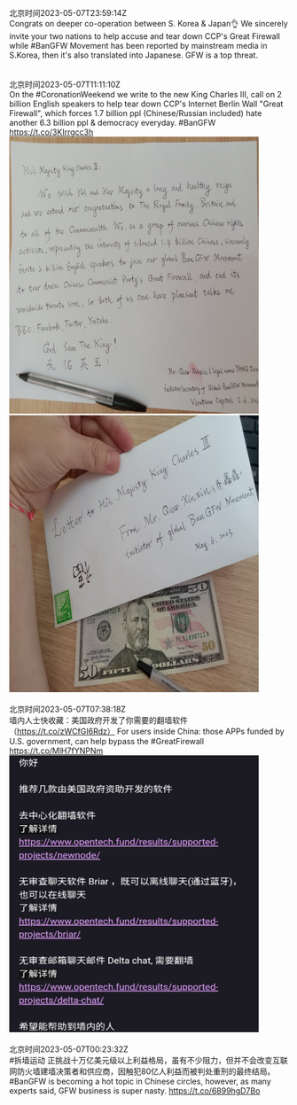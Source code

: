 北京时间2023-05-07T23:59:14Z<br>Congrats on deeper co-operation between S. Korea &amp; Japan👌 We sincerely invite your two nations to help accuse and tear down CCP's Great Firewall while #BanGFW Movement has been reported by mainstream media in S.Korea, then it's also translated into Japanese. GFW is a top threat.<br><br><br>北京时间2023-05-07T11:11:10Z<br>On the #CoronationWeekend we write to  the new King Charles III, call on 2 billion English speakers to help tear down CCP's Internet Berlin Wall "Great Firewall", which forces 1.7 billion ppl (Chinese/Russian included) hate another 6.3 billion ppl &amp; democracy everyday. #BanGFW https://t.co/3KIrrgcc3h<br><img src='/temp/image/2023/u-Month-5/1655047595398676481_0.jpg' width='450' height='500'><img src='/temp/image/2023/u-Month-5/1655047595398676481_1.jpg' width='450' height='500'><br><br>北京时间2023-05-07T07:38:18Z<br>墙内人士快收藏：美国政府开发了你需要的翻墙软件（https://t.co/zWCfGI6Rdz）
For users inside China: those APPs funded by U.S. government, can help bypass the #GreatFirewall https://t.co/MlH7fYNPNm<br><img src='/temp/image/2023/u-Month-5/1654994023210426368_0.jpg' width='450' height='500'><br><br>北京时间2023-05-07T00:23:32Z<br>#拆墙运动 正挑战十万亿美元级以上利益格局，虽有不少阻力，但并不会改变互联网防火墙建墙决策者和供应商，因触犯80亿人利益而被判处重刑的最终结局。
#BanGFW is becoming a hot topic in Chinese circles, however, as many experts said, GFW business is super nasty. 
https://t.co/6899hgD7Bo<br><br><br>